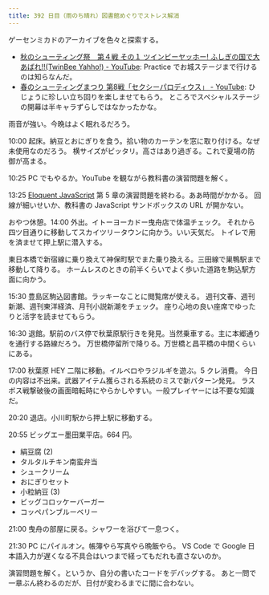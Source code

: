 ```yaml
---
title: 392 日目（雨のち晴れ）図書館めぐりでストレス解消
---
```


ゲーセンミカドのアーカイブを色々と探索する。

* [秋のシューティング祭　第４戦 その１ ツインビーヤッホー! ふしぎの国で大あばれ!!(TwinBee Yahho!) - YouTube](https://www.youtube.com/watch?v=Xkcw1C3wC7A):
  Practice でお城ステージまで行けるのは知らなんだ。
* [春のシューティングまつり 第8戦「セクシーパロディウス」 - YouTube](https://www.youtube.com/watch?v=7JzRyKMx68c):
  ひじょうに珍しい立ち回りを楽しませてもらう。
  ところでスペシャルステージの開幕は半キャラずらしではなかったかな。

雨音が強い。今晩はよく眠れるだろう。

10:00 起床。納豆とおにぎりを食う。拾い物のカーテンを窓に取り付ける。なぜ未使用なのだろう。
横サイズがピッタリ。高さはあり過ぎる。これで夏場の防御が高まる。

10:25 PC でもやるか。YouTube を観ながら教科書の演習問題を解く。

13:25 [Eloquent JavaScript][Haverbeke18] 第 5 章の演習問題を終わる。ああ時間がかかる。
回線が細いせいか、教科書の JavaScript サンドボックスの URL が開かない。

おやつ休憩。14:00 外出。イトーヨーカドー曳舟店で体温チェック。
それから四ツ目通りに移動してスカイツリータウンに向かう。いい天気だ。
トイレで用を済ませて押上駅に潜入する。

東日本橋で新宿線に乗り換えて神保町駅でまた乗り換える。三田線で巣鴨駅まで移動して降りる。
ホームレスのときの前半くらいでよく歩いた道路を駒込駅方面に向かう。

15:30 豊島区駒込図書館。ラッキーなことに閲覧席が使える。
週刊文春、週刊新潮、週刊東洋経済、月刊小説新潮をチェック。
座り心地の良い座席でゆったりと活字を読ませてもらう。

16:30 退館。駅前のバス停で秋葉原駅行きを発見。当然乗車する。主に本郷通りを通行する路線だろう。
万世橋停留所で降りる。万世橋と昌平橋の中間くらいにある。

17:00 秋葉原 HEY 二階に移動。イルベロやラジルギを遊ぶ。5 クレ消費。
今日の内容は不出来。武器アイテム獲らされる系統のミスで新パターン発見。
ラスボス戦撃破後の画面暗転時にやらかしやすい。一般プレイヤーには不要な知識だ。

20:20 退店。小川町駅から押上駅に移動する。

20:55 ビッグエー墨田業平店。664 円。

* 絹豆腐 (2)
* タルタルチキン南蛮弁当
* シュークリーム
* おにぎりセット
* 小粒納豆 (3)
* ビッグコロッケーバーガー
* コッペパンブルーベリー

21:00 曳舟の部屋に戻る。シャワーを浴びて一息つく。

21:30 PC にパイルオン。帳簿やら写真やら晩飯やら。
VS Code で Google 日本語入力が遅くなる不具合はいつまで経ってもだれも直さないのか。

演習問題を解く。というか、自分の書いたコードをデバッグする。
あと一問で一章ぶん終わるのだが、日付が変わるまでに間に合わない。

[Haverbeke18]: https://eloquentjavascript.net/
